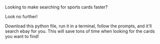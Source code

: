 Looking to make searching for sports cards faster?

Look no further!

Download this python file, run it in a terminal, follow the prompts, and it'll search ebay for you. This will save tons of time when looking for the cards you want to find!
